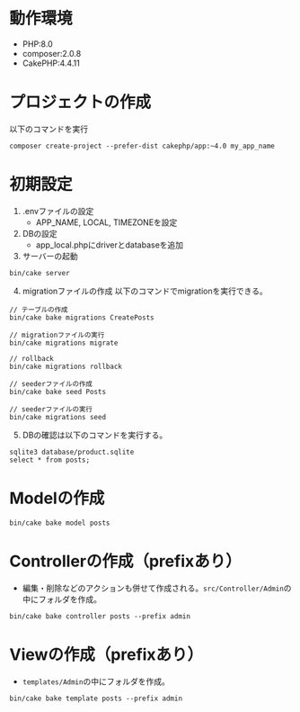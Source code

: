 # 動作環境
- PHP:8.0
- composer:2.0.8
- CakePHP:4.4.11

# プロジェクトの作成
以下のコマンドを実行
```
composer create-project --prefer-dist cakephp/app:~4.0 my_app_name
```

# 初期設定
1. .envファイルの設定
    - APP_NAME, LOCAL, TIMEZONEを設定
2. DBの設定
    - app_local.phpにdriverとdatabaseを追加
3. サーバーの起動
```
bin/cake server
```
4. migrationファイルの作成
以下のコマンドでmigrationを実行できる。
```
// テーブルの作成
bin/cake bake migrations CreatePosts

// migrationファイルの実行
bin/cake migrations migrate

// rollback
bin/cake migrations rollback

// seederファイルの作成
bin/cake bake seed Posts

// seederファイルの実行
bin/cake migrations seed
```

5. DBの確認は以下のコマンドを実行する。
```
sqlite3 database/product.sqlite
select * from posts;
```
# Modelの作成
```
bin/cake bake model posts
```

# Controllerの作成（prefixあり）
- 編集・削除などのアクションも併せて作成される。`src/Controller/Admin`の中にフォルダを作成。
```
bin/cake bake controller posts --prefix admin
```

# Viewの作成（prefixあり）
- `templates/Admin`の中にフォルダを作成。
```
bin/cake bake template posts --prefix admin
```